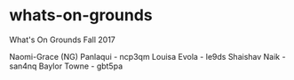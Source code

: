 # whats-on-grounds
What's On Grounds Fall 2017

Naomi-Grace (NG) Panlaqui - ncp3qm
Louisa Evola - le9ds
Shaishav Naik - san4nq
Baylor Towne - gbt5pa